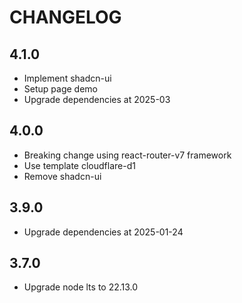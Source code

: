 # CHANGELOG

## 4.1.0

- Implement shadcn-ui
- Setup page demo
- Upgrade dependencies at 2025-03

## 4.0.0

- Breaking change using react-router-v7 framework
- Use template cloudflare-d1
- Remove shadcn-ui

## 3.9.0

- Upgrade dependencies at 2025-01-24

## 3.7.0

- Upgrade node lts to 22.13.0
